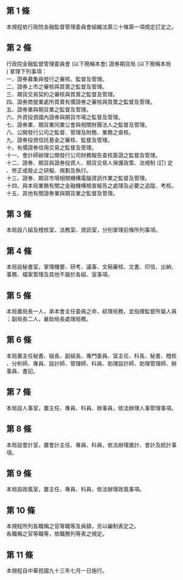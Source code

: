 第 1 條
-------
本規程依行政院金融監督管理委員會組織法第三十條第一項規定訂定之。

第 2 條
-------
行政院金融監督管理委員會 (以下簡稱本會) 證券期貨局 (以下簡稱本局  
) 掌理下列事項：  
一、證券募集與發行之審核、監督及管理。  
二、證券上市之審核與買賣之監督及管理。  
三、期貨交易契約之審核與買賣之監督及管理。  
四、證券商營業處所買賣有價證券之審核與買賣之監督及管理。  
五、證券業與期貨業之監督及管理。  
六、外資投資國內證券與期貨市場之監督及管理。  
七、證券業、期貨業同業公會與相關財團法人之監督及管理。  
八、公開發行公司之監督、管理及財務、業務之查核。  
九、證券投資信託基金之審核、監督及管理。  
十、有價證券信用交易之監督及管理。  
十一、會計師辦理公開發行公司財務報告查核簽證之監督及管理。  
十二、證券、期貨與證券投資人、期貨交易人保護政策、法規制 (訂) 定  
      、修正或廢止之研擬、規劃及執行。  
十三、證券、期貨市場相關機構電腦資訊作業之監督及管理。  
十四、與本局業務有關之金融機構檢查報告之處理及必要之追蹤、考核。  
十五、其他有關證券業與期貨業之監督及管理。

第 3 條
-------
本局設八組及稽核室、法務室、資訊室，分別掌理前條所列事項。

第 4 條
-------
本局設秘書室，掌理機要、研考、議事、文稿審核、文書、印信、出納、  
事務、檔案管理及其他不屬於各組、室事項。

第 5 條
-------
本局置局長一人，承本會主任委員之命，綜理局務，並指揮監督所屬人員  
；副局長二人，襄助局長處理局務。

第 6 條
-------
本局置主任秘書、組長、副組長、專門委員、室主任、科長、秘書、稽核  
、分析師、專員、設計師、管理師、科員、助理設計師、助理管理師、辦  
事員、書記。

第 7 條
-------
本局設人事室，置主任、專員、科員、辦事員，依法辦理人事管理事項。

第 8 條
-------
本局設會計室，置會計主任、專員、科員，依法辦理歲計、會計及統計事  
項。

第 9 條
-------
本局設政風室，置主任、專員、科員，依法辦理政風事項。

第 10 條
--------
本規程所列各職稱之官等職等及員額，另以編制表定之。  
各職稱之官等職等，依職務列等表之規定。

第 11 條
--------
本規程自中華民國九十三年七月一日施行。

